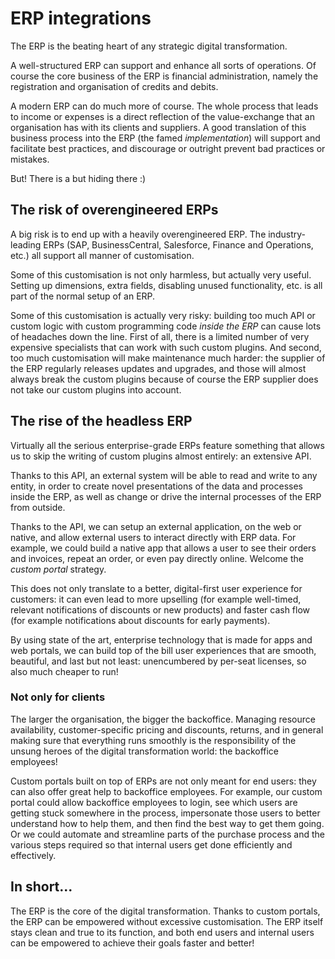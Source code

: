 # ERP integrations
The ERP is the beating heart of any strategic digital transformation. 

A well-structured ERP can support and enhance all sorts of operations. Of course the core business of the ERP is financial administration, namely the registration and organisation of credits and debits.

A modern ERP can do much more of course. The whole process that leads to income or expenses is a direct reflection of the value-exchange that an organisation has with its clients and suppliers. A good translation of this business process into the ERP (the famed _implementation_) will support and facilitate best practices, and discourage or outright prevent bad practices or mistakes.

But! There is a but hiding there :)

## The risk of overengineered ERPs
A big risk is to end up with a heavily overengineered ERP. The industry-leading ERPs (SAP, BusinessCentral, Salesforce, Finance and Operations, etc.) all support all manner of customisation.

Some of this customisation is not only harmless, but actually very useful. Setting up dimensions, extra fields, disabling unused functionality, etc. is all part of the normal setup of an ERP.

Some of this customisation is actually very risky: building too much API or custom logic with custom programming code _inside the ERP_ can cause lots of headaches down the line. First of all, there is a limited number of very expensive specialists that can work with such custom plugins. And second, too much customisation will make maintenance much harder: the supplier of the ERP regularly releases updates and upgrades, and those will almost always break the custom plugins because of course the ERP supplier does not take our custom plugins into account.

## The rise of the headless ERP
Virtually all the serious enterprise-grade ERPs feature something that allows us to skip the writing of custom plugins almost entirely: an extensive API.

Thanks to this API, an external system will be able to read and write to any entity, in order to create novel presentations of the data and processes inside the ERP, as well as change or drive the internal processes of the ERP from outside.

Thanks to the API, we can setup an external application, on the web or native, and allow external users to interact directly with ERP data. For example, we could build a native app that allows a user to see their orders and invoices, repeat an order, or even pay directly online. Welcome the _custom portal_ strategy.

This does not only translate to a better, digital-first user experience for customers: it can even lead to more upselling (for example well-timed, relevant notifications of discounts or new products) and faster cash flow (for example notifications about discounts for early payments).

By using state of the art, enterprise technology that is made for apps and web portals, we can build top of the bill user experiences that are smooth, beautiful, and last but not least: unencumbered by per-seat licenses, so also much cheaper to run!

### Not only for clients
The larger the organisation, the bigger the backoffice. Managing resource availability, customer-specific pricing and discounts, returns, and in general making sure that everything runs smoothly is the responsibility of the unsung heroes of the digital transformation world: the backoffice employees!

Custom portals built on top of ERPs are not only meant for end users: they can also offer great help to backoffice employees. For example, our custom portal could allow backoffice employees to login, see which users are getting stuck somewhere in the process, impersonate those users to better understand how to help them, and then find the best way to get them going. Or we could automate and streamline parts of the purchase process and the various steps required so that internal users get done efficiently and effectively.

## In short...
The ERP is the core of the digital transformation. Thanks to custom portals, the ERP can be empowered without excessive customisation. The ERP itself stays clean and true to its function, and both end users and internal users can be empowered to achieve their goals faster and better!

